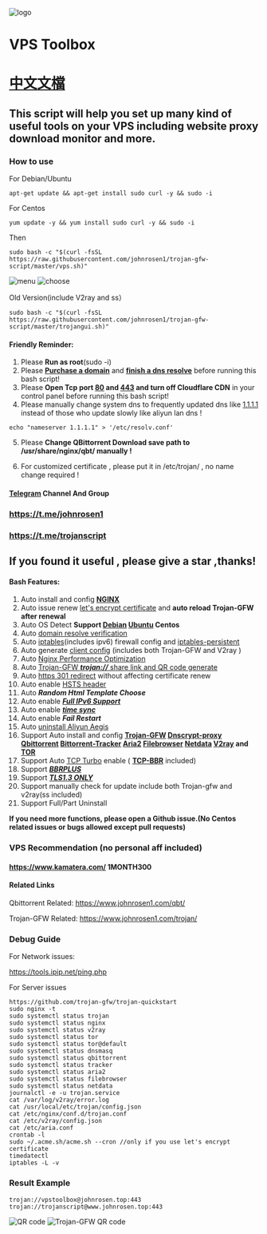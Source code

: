 ![logo](https://raw.githubusercontent.com/johnrosen1/trojan-gfw-script/master/logo.png)
# VPS Toolbox
# [中文文檔](https://github.com/johnrosen1/trojan-gfw-script/blob/master/README_CN.md)
## This script will help you set up many kind of useful tools on your VPS including website proxy download monitor and more.

### How to use
For Debian/Ubuntu
```
apt-get update && apt-get install sudo curl -y && sudo -i
```
For Centos
```
yum update -y && yum install sudo curl -y && sudo -i
```
Then
```
sudo bash -c "$(curl -fsSL https://raw.githubusercontent.com/johnrosen1/trojan-gfw-script/master/vps.sh)"
```
![menu](https://raw.githubusercontent.com/johnrosen1/trojan-gfw-script/master/mainmenu.png)
![choose](https://raw.githubusercontent.com/johnrosen1/trojan-gfw-script/master/3.png)

Old Version(include V2ray and ss）
```
sudo bash -c "$(curl -fsSL https://raw.githubusercontent.com/johnrosen1/trojan-gfw-script/master/trojangui.sh)"
```

#### Friendly Reminder:
1. Please **Run as root**(sudo -i)
2. Please **[Purchase a domain](https://www.namesilo.com/?rid=685fb47qi)** and **[finish a dns resolve](https://dnschecker.org/)** before running this bash script!
3. Please **Open Tcp port [80](https://www.speedguide.net/port.php?port=80) and [443](https://www.speedguide.net/port.php?port=443) and turn off Cloudflare CDN** in your control panel before running this bash script!
4. Please manually change system dns to frequently updated dns like [1.1.1.1](https://1.1.1.1/) instead of those who update slowly like aliyun lan dns !
```
echo "nameserver 1.1.1.1" > '/etc/resolv.conf'
```
5. Please **Change QBittorrent Download save path to /usr/share/nginx/qbt/ manually !**

6. For customized certificate , please put it in /etc/trojan/ , no name change required !

#### [Telegram](https://telegram.org/) Channel And Group

### https://t.me/johnrosen1

### https://t.me/trojanscript

## If you found it useful , please give a star ,thanks!
#### Bash Features:

1. Auto install and config **[NGINX](https://www.nginx.com/)**
3. Auto issue renew [let's encrypt certificate](https://letsencrypt.org/) and **auto reload Trojan-GFW after renewal**
4. Auto OS Detect **Support [Debian](https://www.debian.org/) [Ubuntu](https://ubuntu.com/) Centos**
5. Auto [domain resolve verification](https://en.wikipedia.org/wiki/Nslookup)
6. Auto [iptables](https://en.wikipedia.org/wiki/Iptables)(includes ipv6) firewall config and [iptables-persistent](https://github.com/zertrin/iptables-persistent)
7. Auto generate [client config](https://trojan-gfw.github.io/trojan/config) (includes both Trojan-GFW and V2ray )
10. Auto [Nginx Performance Optimization](https://www.johnrosen1.com/nginx1/)
11. Auto [Trojan-GFW ***trojan://*** share link and QR code generate](https://github.com/trojan-gfw/trojan-url)
13. Auto [https 301 redirect](https://en.wikipedia.org/wiki/HTTP_301) without affecting certificate renew
14. Auto enable [HSTS header](https://securityheaders.com/)
16. Auto ***Random Html Template Choose***
17. Auto enable [***Full IPv6 Support***](https://en.wikipedia.org/wiki/IPv6)
18. Auto enable ***[time sync](https://www.freedesktop.org/software/systemd/man/timedatectl.html)***
19. Auto enable ***Fail Restart*** 
20. Auto [uninstall Aliyun Aegis](https://www.johnrosen1.com/ali-iso/)
20. Support Auto install and config **[Trojan-GFW](https://github.com/trojan-gfw/trojan) [Dnscrypt-proxy](https://www.dnscrypt.org/) [Qbittorrent](https://www.qbittorrent.org/) [Bittorrent-Tracker](https://github.com/webtorrent/bittorrent-tracker) [Aria2](https://github.com/aria2/aria2) [Filebrowser](https://github.com/filebrowser/filebrowser) [Netdata](https://github.com/netdata/netdata) [V2ray](https://www.v2ray.com/index.html) and [TOR](https://famicoman.com/2018/01/03/configuring-and-monitoring-a-tor-middle-relay/)**
9.  Support Auto [TCP Turbo](https://github.com/shadowsocks/shadowsocks/wiki/Optimizing-Shadowsocks) enable ( **[TCP-BBR](https://github.com/google/bbr)** included)
20. Support ***[BBRPLUS](https://github.com/chiakge/Linux-NetSpeed)***
15. Support ***[TLS1.3 ONLY](https://wiki.openssl.org/index.php/TLS1.3)***
21. Support manually check for update include both Trojan-gfw and v2ray(ss included)
23. Support Full/Part Uninstall

**If you need more functions, please open a Github issue.(No Centos related issues or bugs allowed except pull requests)**

### VPS Recommendation (no personal aff included)

#### https://www.kamatera.com/ 1MONTH300

#### Related Links
Qbittorrent Related: https://www.johnrosen1.com/qbt/

Trojan-GFW Related: https://www.johnrosen1.com/trojan/

### Debug Guide

For Network issues:

https://tools.ipip.net/ping.php

For Server issues

```
https://github.com/trojan-gfw/trojan-quickstart
sudo nginx -t
sudo systemctl status trojan
sudo systemctl status nginx
sudo systemctl status v2ray
sudo systemctl status tor
sudo systemctl status tor@default
sudo systemctl status dnsmasq
sudo systemctl status qbittorrent
sudo systemctl status tracker
sudo systemctl status aria2
sudo systemctl status filebrowser
sudo systemctl status netdata
journalctl -e -u trojan.service
cat /var/log/v2ray/error.log
cat /usr/local/etc/trojan/config.json
cat /etc/nginx/conf.d/trojan.conf
cat /etc/v2ray/config.json
cat /etc/aria.conf
crontab -l
sudo ~/.acme.sh/acme.sh --cron //only if you use let's encrypt certificate
timedatectl
iptables -L -v
```
### Result Example
```
trojan://vpstoolbox@johnrosen.top:443
trojan://trojanscript@www.johnrosen.top:443
```
![QR code](https://johnrosen.top/vpstoolbox.png)
![Trojan-GFW QR code](https://raw.githubusercontent.com/johnrosen1/trojan-gfw-script/master/trojanscript.png)



